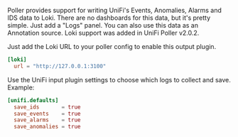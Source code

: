 Poller provides support for writing UniFi's Events, Anomalies, Alarms and IDS
data to Loki. There are no dashboards for this data, but it's pretty simple.
Just add a "Logs" panel. You can also use this data as an Annotation source.
Loki support was added in UniFi Poller v2.0.2.

Just add the Loki URL to your poller config to enable this output plugin.

```toml
[loki]
  url = "http://127.0.0.1:3100"
```

Use the UniFi input plugin settings to choose which logs to collect and save.
Example:

```toml
[unifi.defaults]
  save_ids       = true
  save_events    = true
  save_alarms    = true
  save_anomalies = true
```
